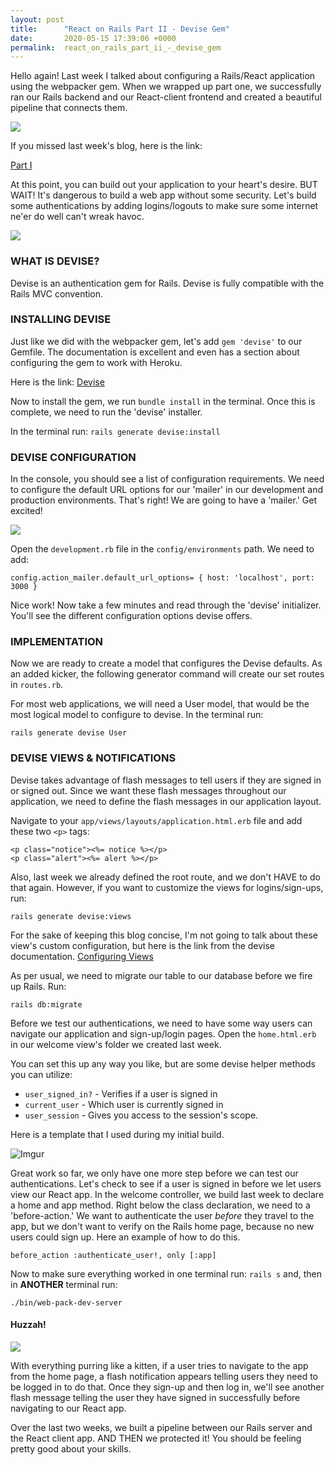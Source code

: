 ```yaml
---
layout: post
title:      "React on Rails Part II - Devise Gem"
date:       2020-05-15 17:39:06 +0000
permalink:  react_on_rails_part_ii_-_devise_gem
---
```



Hello again! Last week I talked about configuring a Rails/React application using the webpacker gem. When we wrapped up part one, we successfully ran our Rails backend and our React-client frontend and created a beautiful pipeline that connects them. 

![](https://media.giphy.com/media/REiJphYIQy13i/giphy.gif)

If you missed last week's blog, here is the link:

[Part I](https://christopherkalfas.github.io/react_on_rails_-_webpacker_configuration)

At this point, you can build out your application to your heart's desire. BUT WAIT! It's dangerous to build a web app without some security. Let's build some authentications by adding logins/logouts to make sure some internet ne'er do well can't wreak havoc. 

![](https://media.giphy.com/media/26uflFzANm3yyJCKc/giphy.gif)

### WHAT IS DEVISE?

Devise is an authentication gem for Rails. Devise is fully compatible with the Rails MVC convention.

### INSTALLING DEVISE 

Just like we did with the webpacker gem, let's add `gem 'devise'` to our Gemfile. The documentation is excellent and even has a section about configuring the gem to work with Heroku. 

Here is the link: [Devise](https://github.com/heartcombo/devise)

Now to install the gem, we run `bundle install` in the terminal. Once this is complete, we need to run the 'devise' installer. 

In the terminal run: `rails generate devise:install`

### DEVISE CONFIGURATION

In the console, you should see a list of configuration requirements. We need to configure the default URL options for our 'mailer' in our development and production environments. That's right! We are going to have a 'mailer.' Get excited!

![](https://media.giphy.com/media/26FeWNsNqHq2nRhC0/giphy.gif)

Open the `development.rb` file in the `config/environments` path. We need to add:

`config.action_mailer.default_url_options= { host: 'localhost', port: 3000 }`

Nice work! Now take a few minutes and read through the 'devise' initializer. You'll see the different configuration options devise offers.

### IMPLEMENTATION

Now we are ready to create a model that configures the Devise defaults. As an added kicker, the following generator command will create our set routes in `routes.rb`.

For most web applications, we will need a User model, that would be the most logical model to configure to devise. In the terminal run: 

`rails generate devise User`

### DEVISE VIEWS & NOTIFICATIONS

Devise takes advantage of flash messages to tell users if they are signed in or signed out. Since we want these flash messages throughout our application, we need to define the flash messages in our application layout. 

Navigate to your `app/views/layouts/application.html.erb` file and add these two `<p>` tags:

```
<p class="notice"><%= notice %></p>
<p class="alert"><%= alert %></p>
```

Also, last week we already defined the root route, and we don't HAVE to do that again. However, if you want to customize the views for logins/sign-ups, run:
 
`rails generate devise:views`

For the sake of keeping this blog concise, I'm not going to talk about these view's custom configuration, but here is the link from the devise documentation. [Configuring Views ](https://github.com/heartcombo/devise#configuring-views)

As per usual, we need to migrate our table to our database before we fire up Rails. Run:

`rails db:migrate`

Before we test our authentications, we need to have some way users can navigate our application and sign-up/login pages. Open the `home.html.erb` in our welcome view's folder we created last week. 

You can set this up any way you like, but are some devise helper methods you can utilize:

* `user_signed_in?`  - Verifies if a user is signed in
* `current_user` - Which user is currently signed in
* `user_session` - Gives you access to the session's scope.

Here is a template that I used during my initial build. 

![Imgur](https://i.imgur.com/7eZK56k.jpg)

Great work so far, we only have one more step before we can test our authentications. Let's check to see if a user is signed in before we let users view our React app. In the welcome controller, we build last week to declare a home and app method.
Right below the class declaration, we need to a 'before-action.'  We want to authenticate the user *before* they travel to the app, but we don't want to verify on the Rails home page, because no new users could sign up. Here an example of how to do this.

`before_action :authenticate_user!, only [:app]`

Now to make sure everything worked in one terminal run: `rails s` and, then in **ANOTHER** terminal run:

`./bin/web-pack-dev-server`

#### Huzzah! 

![](https://media.giphy.com/media/Ymi6EjgBubhPBhNZn7/giphy.gif)

With everything purring like a kitten, if a user tries to navigate to the app from the home page, a flash notification appears telling users they need to be logged in to do that. Once they sign-up and then log in, we'll see another flash message telling the user they have signed in successfully before navigating to our React app.

Over the last two weeks, we built a pipeline between our Rails server and the React client app. AND THEN we protected it! You should be feeling pretty good about your skills. 



 



